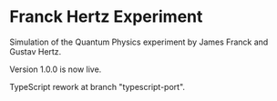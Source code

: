 # Franck Hertz Experiment

Simulation of the Quantum Physics experiment by James Franck and Gustav Hertz.

Version 1.0.0 is now live.

TypeScript rework at branch "typescript-port".
